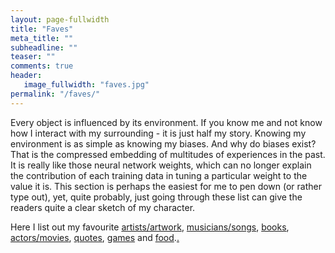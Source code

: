 ```yaml
---
layout: page-fullwidth
title: "Faves"
meta_title: ""
subheadline: ""
teaser: ""
comments: true
header:
   image_fullwidth: "faves.jpg"
permalink: "/faves/"
---
```


Every object is influenced by its environment. If you know me and not know how I interact with my surrounding - it is just half my story. Knowing my environment is as simple as knowing my biases. And why do biases exist? That is the compressed embedding of multitudes of experiences in the past. It is really like those neural network weights, which can no longer explain the contribution of each training data in tuning a particular weight to the value it is. This section is perhaps the easiest for me to pen down (or rather type out), yet, quite probably, just going through these list can give the readers quite a clear sketch of my character.

Here I list out my favourite [artists/artwork](/faves/art/), [musicians/songs](/faves/music/), [books](/faves/books/), [actors/movies](/faves/movies/), [quotes](/faves/quotes/), [games](/faves/games/) and [food](/faves/food/).[.](/faves/drinks/)